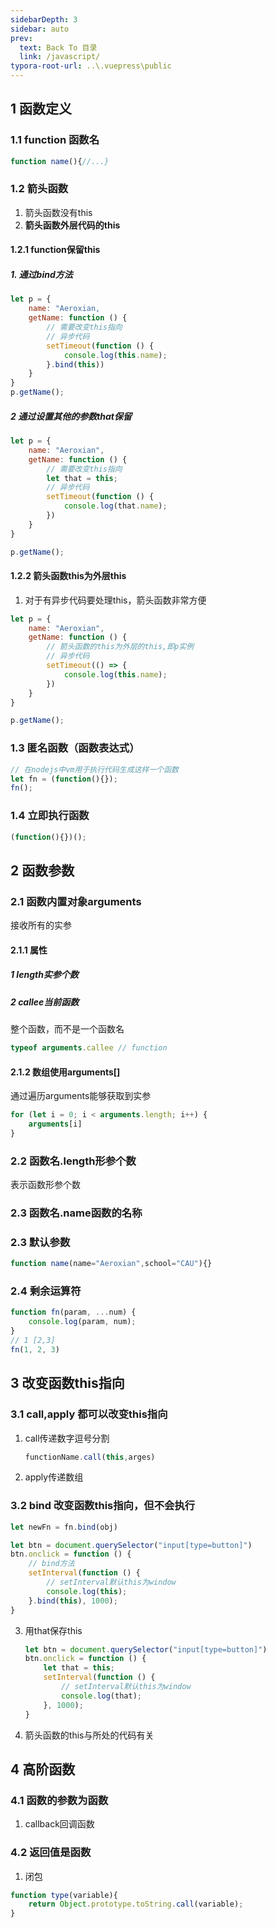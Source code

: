 ```yaml
---
sidebarDepth: 3
sidebar: auto
prev:
  text: Back To 目录
  link: /javascript/
typora-root-url: ..\.vuepress\public
---
```


## 1 函数定义

### 1.1 function 函数名

```js
function name(){//...}
```

### 1.2 箭头函数 

1. 箭头函数没有this
2. **箭头函数外层代码的this**



#### 1.2.1 function保留this

##### 1. 通过bind方法

```js
let p = {
    name: "Aeroxian,
    getName: function () {
        // 需要改变this指向
        // 异步代码
        setTimeout(function () {
            console.log(this.name);
        }.bind(this))
    }
}
p.getName();
```

##### 2 通过设置其他的参数that保留

```js
let p = {
    name: "Aeroxian",
    getName: function () {
        // 需要改变this指向
        let that = this;
        // 异步代码
        setTimeout(function () {
            console.log(that.name);
        })
    }
}

p.getName();
```

#### 1.2.2 箭头函数this为外层this

1. 对于有异步代码要处理this，箭头函数非常方便

```js
let p = {
    name: "Aeroxian",
    getName: function () {
        // 箭头函数的this为外层的this,即p实例
        // 异步代码
        setTimeout(() => {
            console.log(this.name);
        })
    }
}

p.getName();
```



### 1.3 匿名函数（函数表达式）

```js
// 在nodejs中vm用于执行代码生成这样一个函数
let fn = (function(){}); 
fn();
```



### 1.4 立即执行函数

```js
(function(){})();
```



## 2 函数参数

### 2.1 函数内置对象arguments

接收所有的实参

#### 2.1.1 属性

##### 1 length实参个数

##### 2 callee当前函数

整个函数，而不是一个函数名

```js
typeof arguments.callee // function
```

#### 2.1.2 数组使用arguments[]

通过遍历arguments能够获取到实参

```js
for (let i = 0; i < arguments.length; i++) {
    arguments[i]
}
```



### 2.2 函数名.length形参个数

表示函数形参个数

### 2.3 函数名.name函数的名称



### 2.3 默认参数

```js
function name(name="Aeroxian",school="CAU"){}
```

### 2.4 剩余运算符

```javascript
function fn(param, ...num) {
    console.log(param, num);
}
// 1 [2,3]
fn(1, 2, 3)
```



## 3 改变函数this指向

### 3.1 call,apply 都可以改变this指向

1. call传递数字逗号分割

   ```js
   functionName.call(this,arges)
   ```

   

2. apply传递数组

### 3.2 bind 改变函数this指向，但不会执行

```js
let newFn = fn.bind(obj)
```

```js
let btn = document.querySelector("input[type=button]")
btn.onclick = function () {
    // bind方法
    setInterval(function () {
        // setInterval默认this为window
        console.log(this);
    }.bind(this), 1000);
}
```



3. 用that保存this

   ```js
   let btn = document.querySelector("input[type=button]")
   btn.onclick = function () {
       let that = this;
       setInterval(function () {
           // setInterval默认this为window
           console.log(that);
       }, 1000);
   }
   ```

   

4. 箭头函数的this与所处的代码有关



## 4 高阶函数

### 4.1 函数的参数为函数

1. callback回调函数

### 4.2 返回值是函数

1. 闭包

```js
function type(variable){
    return Object.prototype.toString.call(variable);
}
```



